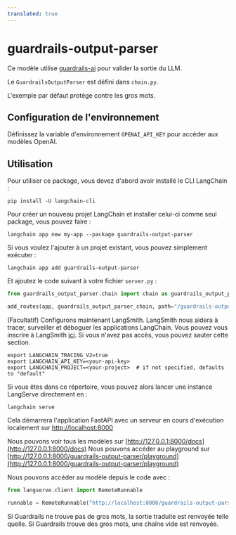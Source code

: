 ```yaml
---
translated: true
---
```


# guardrails-output-parser

Ce modèle utilise [guardrails-ai](https://github.com/guardrails-ai/guardrails) pour valider la sortie du LLM.

Le `GuardrailsOutputParser` est défini dans `chain.py`.

L'exemple par défaut protège contre les gros mots.

## Configuration de l'environnement

Définissez la variable d'environnement `OPENAI_API_KEY` pour accéder aux modèles OpenAI.

## Utilisation

Pour utiliser ce package, vous devez d'abord avoir installé le CLI LangChain :

```shell
pip install -U langchain-cli
```

Pour créer un nouveau projet LangChain et installer celui-ci comme seul package, vous pouvez faire :

```shell
langchain app new my-app --package guardrails-output-parser
```

Si vous voulez l'ajouter à un projet existant, vous pouvez simplement exécuter :

```shell
langchain app add guardrails-output-parser
```

Et ajoutez le code suivant à votre fichier `server.py` :

```python
from guardrails_output_parser.chain import chain as guardrails_output_parser_chain

add_routes(app, guardrails_output_parser_chain, path="/guardrails-output-parser")
```

(Facultatif) Configurons maintenant LangSmith.
LangSmith nous aidera à tracer, surveiller et déboguer les applications LangChain.
Vous pouvez vous inscrire à LangSmith [ici](https://smith.langchain.com/).
Si vous n'avez pas accès, vous pouvez sauter cette section.

```shell
export LANGCHAIN_TRACING_V2=true
export LANGCHAIN_API_KEY=<your-api-key>
export LANGCHAIN_PROJECT=<your-project>  # if not specified, defaults to "default"
```

Si vous êtes dans ce répertoire, vous pouvez alors lancer une instance LangServe directement en :

```shell
langchain serve
```

Cela démarrera l'application FastAPI avec un serveur en cours d'exécution localement sur
[http://localhost:8000](http://localhost:8000)

Nous pouvons voir tous les modèles sur [http://127.0.0.1:8000/docs](http://127.0.0.1:8000/docs)
Nous pouvons accéder au playground sur [http://127.0.0.1:8000/guardrails-output-parser/playground](http://127.0.0.1:8000/guardrails-output-parser/playground)

Nous pouvons accéder au modèle depuis le code avec :

```python
from langserve.client import RemoteRunnable

runnable = RemoteRunnable("http://localhost:8000/guardrails-output-parser")
```

Si Guardrails ne trouve pas de gros mots, la sortie traduite est renvoyée telle quelle. Si Guardrails trouve des gros mots, une chaîne vide est renvoyée.
